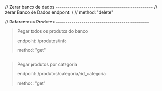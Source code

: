 // Zerar banco de dados -------------------------------------------------
// zerar Banco de Dados endpoint: /
// method: "delete"

// Referentes a Produtos -----------------------------------------------

> Pegar todos os produtos do banco
>
> endpoint: /produtos/info
>
> method: "get"

##

> Pegar produtos por categoria
>
> endpoint: /produtos/categoria/:id_categoria
>
> methoc: "get"

##
